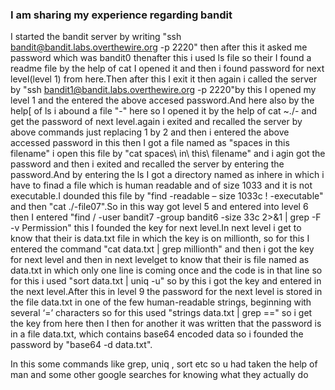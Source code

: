### I am sharing my experience regarding bandit
I started the bandit server by writing
"ssh bandit@bandit.labs.overthewire.org -p 2220"
then after this it asked me password  which was bandit0 thenafter this i used ls file so their I found a readme file by the help of cat I opened it and then i found password for next level(level 1) from here.Then after this I exit it then again i called the server by "ssh bandit1@bandit.labs.overthewire.org -p 2220"by this I opened my level 1 and the entered the above accesed password.And here also by the help[ of ls i abound a file "-" here so I opened it by the help of cat ~./- and get the password of next level.again i exited and recalled the server by above commands just replacing 1 by 2 and then i entered the above accessed password in this then I got a file named as "spaces in this filename" i open this file by "cat spaces\ in\ this\ filename" and i agin got the password and then i exited and recalled the server by entering the password.And by entering the ls I got a directory named as inhere in which i have to finad a file which is human readable and of size 1033 and it is not executable.I dounded this file by "find -readable – size 1033c ! -executable" and then "cat ./-file07".So in this way got level 5 and entered into level 6 then I entered  "find / -user bandit7 -group bandit6 -size 33c 2>&1 | grep -F -v Permission" this I founded the key for next level.In next level i get to know that their is data.txt file in which the key is on millionth, so for this I entered the command "cat data.txt | grep millionth" and then i got the key for next level and then in next levelget to know that their is file named as data.txt in which only one line is coming once and the code is in that line so for this i used "sort data.txt | uniq -u" so by this i got the key and entered in the next level.After this in level 9 the password for the next level is stored in the file data.txt in one of the few human-readable strings, beginning with several ‘=’ characters so for this used "strings data.txt | grep ==" so i get the key from here then I then for another it was written that the password is in a file data.txt, which contains base64 encoded data so i founded the password by "base64 -d data.txt".



In this some commands like grep, uniq , sort etc so u had taken the help of man and some other google searches for knowing what they actually do
